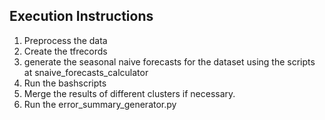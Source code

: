 
## Execution Instructions

1. Preprocess the data
2. Create the tfrecords
3. generate the seasonal naive forecasts for the dataset using the scripts at snaive_forecasts_calculator
4. Run the bashscripts
5. Merge the results of different clusters if necessary.
6. Run the error_summary_generator.py